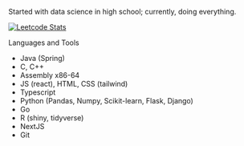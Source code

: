 Started with data science in high school; currently, doing everything. 

[![Leetcode Stats](https://leetcard.jacoblin.cool/AtillaColak)](https://leetcode.com/AtillaColak)

Languages and Tools
* Java (Spring)
* C, C++
* Assembly x86-64
* JS (react), HTML, CSS (tailwind)
* Typescript 
* Python (Pandas, Numpy, Scikit-learn, Flask, Django)
* Go
* R (shiny, tidyverse)
* NextJS
* Git
